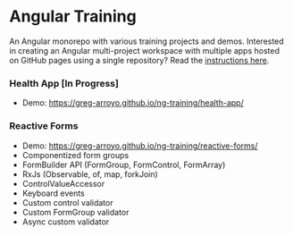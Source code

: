 # Angular Training

An Angular monorepo with various training projects and demos. Interested in creating an Angular multi-project workspace with multiple apps hosted on GitHub pages using a single repository? Read the [instructions here](https://github.com/greg-arroyo/ng-training/blob/master/INSTRUCTIONS.md).

### Health App [In Progress]

- Demo: <a href="https://greg-arroyo.github.io/ng-training/health-app/">https://greg-arroyo.github.io/ng-training/health-app/</a>

### Reactive Forms

- Demo: <a href="https://greg-arroyo.github.io/ng-training/reactive-forms/">https://greg-arroyo.github.io/ng-training/reactive-forms/</a>
- Componentized form groups
- FormBuilder API (FormGroup, FormControl, FormArray)
- RxJs (Observable, of, map, forkJoin)
- ControlValueAccessor
- Keyboard events
- Custom control validator
- Custom FormGroup validator
- Async custom validator
